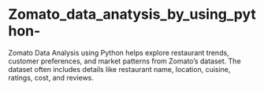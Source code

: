 # Zomato_data_anatysis_by_using_python-
Zomato Data Analysis using Python helps explore restaurant trends, customer preferences, and market patterns from Zomato’s dataset. The dataset often includes details like restaurant name, location, cuisine, ratings, cost, and reviews.

